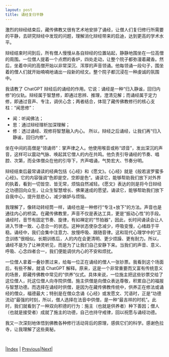 ```yaml
---
layout: post
title: 诵经复归平静
---
```


激烈的辩经结束后，藏传佛教又很有艺术地安排了诵经，让僧人们复归修行所需要的平静，去研究辩经中发现的问题，理解消化辩经带来的启迪，达到更高的学术水平。

辩经结束时间到后，所有僧人慢慢从各自辩经的位置站起，静静地围坐在一位高僧的周围。一位僧人提着一个点燃的香炉，四处走动，让整个院子都弥漫着藏香。然后，坐着中间的高僧开始以非常深沉、浑厚的声音领诵。他每领诵一段句子，围坐着的僧人们就开始喃喃地诵出一段新的经文。整个院子都沉浸在一种虔诚的氛围中。

我请教了 ChatGPT 辩经后的诵经的作用。它说：诵经是一种“归入静谧，回归内修”的仪轨。辩经属于智慧修，即通过思辨、推理，澄清见解；而诵经属于定力修，即通过音声、专注，调伏心念；两者结合，体现了藏传佛教修行的核心支柱：“闻思修”：
* 闻：听闻佛法；
* 思：通过辩经理析加深理解；
* 修：透过诵经、观修将智慧融入内心。
所以，辩经之后诵经，让我们再“归入静谧，回归内修”。

坐在中间的高僧是“领诵师”：掌声律之人。他使用喉音或称“颂音”，发出深沉的声音，这样可以震动气脉、唤起其它僧人的内在共鸣。他负责引导诵经的节奏、唱腔、次第，而全体僧众在他的引导下，齐声唱诵，气势宏大、节奏分明。

辩经结束后最常诵读的经典包括《心经》和《愿文》。《心经》就是《般若波罗蜜多心经》。它的内容强调“色即是空，空即是色”。诵读它，能够帮助我们放下对外界的执着，看到一切皆空、皆无常，烦恼自然减轻。《愿文》表达的则是将今日辩经之功德回向众生，让众生智慧增长、佛果速成的愿望。诵读它，能够帮助我们放下自我中心，提升慈悲心，减少嫉妒与烦恼。

我理解了，像转动转经筒一样，诵经也是一种修行“专注+放下”的方法。声音也是通往内心的桥梁。在藏传佛教里，声音不仅是表达工具，更是“振动心性”的手段。诵经时，音节有固定节奏、旋律，有如禅定的“节拍器”，因此，长时间诵读会让人进入节律一致、心息合一的状态。这种状态使杂念减少，呼吸变慢，心绪趋于平稳。诵经中，我们会集中注意力、放慢呼吸、跟随音律。这和现代心理学中的“正念训练”很相似。长期训练后，人的内在会更清明、更少烦躁、更有耐力。所以，诵经不是为了让神灵听见，而是为了让我们自己安静下来。当我们的声音、意义、呼吸、心念四者合一，我们便能调伏内心的不安和烦扰。

一位僧人拿着一叠钞票过来，给每一位正在诵经的僧人一张钞票。我看到这个场面后，有些不解，就请 ChatGPT 解释。原来，这是一个非常重要而又富有传统意义的场景，即藏传佛教中常见的“供养”仪式。具体来说，一位施主把这些钞票交给了这位僧人，托这位僧人向寺院供僧。施主供僧是向僧众表达尊敬，积累自己的福报与智慧功德。而选择在诵经时供僧，是因为在藏传佛教传统中，供养正在修法或诵经的僧众，福德最大；特别是在僧众念诵《心经》或发愿文、咒语时，正是“功德流动”最强的时刻，所以，僧人选择在法音中供僧，是一种“最吉祥的时机”。此时，我们就看到了一种双向积德的行为：施主（也就是供养者）种下善因；僧人（也就是接受者）成就了施主的功德，自己也持守戒律，回以祝愿与诵经功德。

我又一次深刻地体悟到佛教各种修行活动背后的原理，感佩它们的科学。感谢色拉寺，让我理解了这些奥秘。

<br/>

|[Index](../) | [Previous](33-bianjin)|[Next](36-houshan)|
